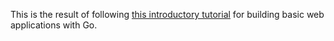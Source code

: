 This is the result of following [this introductory tutorial](https://golang.org/doc/articles/wiki/) for building basic web applications with Go.